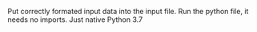 Put correctly formated input data into the input file.
Run the python file, it needs no imports. Just native Python 3.7
